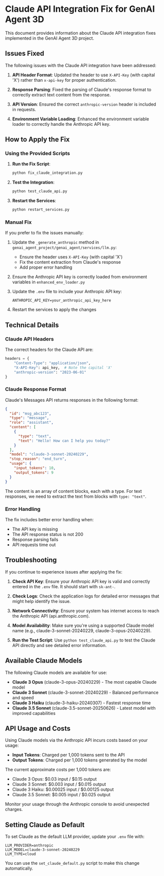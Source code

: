 # Claude API Integration Fix for GenAI Agent 3D

This document provides information about the Claude API integration fixes implemented in the GenAI Agent 3D project.

## Issues Fixed

The following issues with the Claude API integration have been addressed:

1. **API Header Format**: Updated the header to use `X-API-Key` (with capital 'X') rather than `x-api-key` for proper authentication.

2. **Response Parsing**: Fixed the parsing of Claude's response format to correctly extract text content from the response.

3. **API Version**: Ensured the correct `anthropic-version` header is included in requests.

4. **Environment Variable Loading**: Enhanced the environment variable loader to correctly handle the Anthropic API key.

## How to Apply the Fix

### Using the Provided Scripts

1. **Run the Fix Script**:
   ```bash
   python fix_claude_integration.py
   ```

2. **Test the Integration**:
   ```bash
   python test_claude_api.py
   ```

3. **Restart the Services**:
   ```bash
   python restart_services.py
   ```

### Manual Fix

If you prefer to fix the issues manually:

1. Update the `_generate_anthropic` method in `genai_agent_project/genai_agent/services/llm.py`:
   - Ensure the header uses `X-API-Key` (with capital 'X')
   - Fix the content extraction from Claude's response
   - Add proper error handling

2. Ensure the Anthropic API key is correctly loaded from environment variables in `enhanced_env_loader.py`

3. Update the `.env` file to include your Anthropic API key:
   ```
   ANTHROPIC_API_KEY=your_anthropic_api_key_here
   ```

4. Restart the services to apply the changes

## Technical Details

### Claude API Headers

The correct headers for the Claude API are:

```python
headers = {
    "Content-Type": "application/json",
    "X-API-Key": api_key,  # Note the capital 'X'
    "anthropic-version": "2023-06-01"
}
```

### Claude Response Format

Claude's Messages API returns responses in the following format:

```json
{
  "id": "msg_abc123",
  "type": "message",
  "role": "assistant",
  "content": [
    {
      "type": "text",
      "text": "Hello! How can I help you today?"
    }
  ],
  "model": "claude-3-sonnet-20240229",
  "stop_reason": "end_turn",
  "usage": {
    "input_tokens": 10,
    "output_tokens": 9
  }
}
```

The content is an array of content blocks, each with a type. For text responses, we need to extract the text from blocks with `type: "text"`.

### Error Handling

The fix includes better error handling when:
- The API key is missing
- The API response status is not 200
- Response parsing fails
- API requests time out

## Troubleshooting

If you continue to experience issues after applying the fix:

1. **Check API Key**: Ensure your Anthropic API key is valid and correctly entered in the `.env` file. It should start with `sk-ant-`.

2. **Check Logs**: Check the application logs for detailed error messages that might help identify the issue.

3. **Network Connectivity**: Ensure your system has internet access to reach the Anthropic API (api.anthropic.com).

4. **Model Availability**: Make sure you're using a supported Claude model name (e.g., claude-3-sonnet-20240229, claude-3-opus-20240229).

5. **Run the Test Script**: Use `python test_claude_api.py` to test the Claude API directly and see detailed error information.

## Available Claude Models

The following Claude models are available for use:

- **Claude 3 Opus** (claude-3-opus-20240229) - The most capable Claude model
- **Claude 3 Sonnet** (claude-3-sonnet-20240229) - Balanced performance and speed
- **Claude 3 Haiku** (claude-3-haiku-20240307) - Fastest response time
- **Claude 3.5 Sonnet** (claude-3.5-sonnet-20250626) - Latest model with improved capabilities

## API Usage and Costs

Using Claude models via the Anthropic API incurs costs based on your usage:

- **Input Tokens**: Charged per 1,000 tokens sent to the API
- **Output Tokens**: Charged per 1,000 tokens generated by the model

The current approximate costs per 1,000 tokens are:
- Claude 3 Opus: $0.03 input / $0.15 output
- Claude 3 Sonnet: $0.003 input / $0.015 output
- Claude 3 Haiku: $0.00025 input / $0.00125 output
- Claude 3.5 Sonnet: $0.005 input / $0.025 output

Monitor your usage through the Anthropic console to avoid unexpected charges.

## Setting Claude as Default

To set Claude as the default LLM provider, update your `.env` file with:

```
LLM_PROVIDER=anthropic
LLM_MODEL=claude-3-sonnet-20240229
LLM_TYPE=cloud
```

You can use the `set_claude_default.py` script to make this change automatically.
